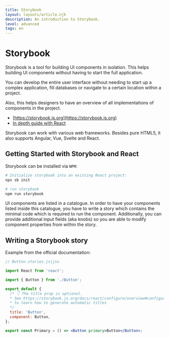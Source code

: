 ```yaml
---
title: Storybook
layout: layouts/article.njk
description: An introduction to Storybook.
level: advanced
tags: en
---
```

# Storybook

Storybook is a tool for building UI components in isolation. This helps building UI components without having to start the full application. 

You can develop the entire user interface without needing to start up a complex application, fill databases or navigate to a certain location within a project.

Also, this helps designers to have an overview of all implementations of components in the project.

- [https://storybook.js.org](https://storybook.js.org)
- [In depth guide with React](https://storybook.js.org/docs/react/get-started/introduction)
  
Storybook can work with various web frameworks. Besides pure HTML5, it also supports Angular, Vue, Svelte and React.
 
## Getting Started with Storybook and React

Storybook can be installed via `NPM`:

```sh
# Initialize storybook into an existing React project:
npx sb init

# run storybook
npm run storybook
```

UI components are listed in a catalogue. In order to have your components listed inside this catalogue, you have to write a story which contains the minimal code which is required to run the component. Additionally, you can provide additional input fields (aka knobs) so you are able to modify component properties from within the story.

## Writing a Storybook story

Example from the official documentation:

```jsx
// Button.stories.js|jsx

import React from 'react';

import { Button } from './Button';

export default {
  /* 👇 The title prop is optional.
  * See https://storybook.js.org/docs/react/configure/overview#configure-story-loading
  * to learn how to generate automatic titles
  */
  title: 'Button',
  component: Button,
};

export const Primary = () => <Button primary>Button</Button>;
```
